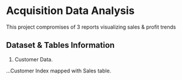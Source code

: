 # Acquisition Data Analysis
This project compromises of 3 reports visualizing sales & profit trends

## Dataset & Tables Information
1. Customer Data.

...Customer Index mapped with Sales table.

